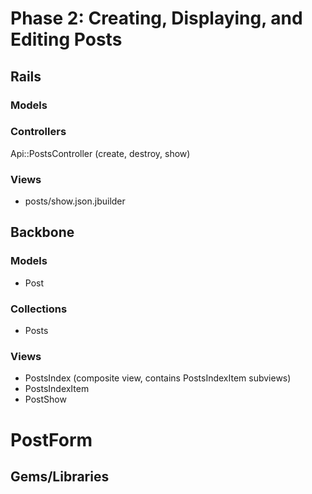 # Phase 2: Creating, Displaying, and Editing Posts

## Rails
### Models

### Controllers
Api::PostsController (create, destroy, show)

### Views
* posts/show.json.jbuilder

## Backbone
### Models
* Post

### Collections
* Posts

### Views
* PostsIndex (composite view, contains PostsIndexItem subviews)
* PostsIndexItem
* PostShow
# PostForm

## Gems/Libraries
